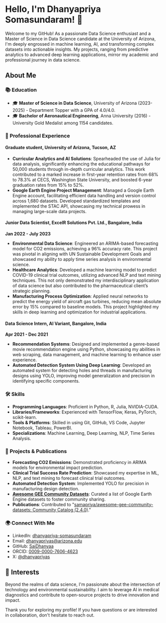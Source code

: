 # Hello, I'm Dhanyapriya Somasundaram! 👋

Welcome to my GitHub! As a passionate Data Science enthusiast and a Master of Science in Data Science candidate at the University of Arizona, I'm deeply engrossed in machine learning, AI, and transforming complex datasets into actionable insights. My projects, ranging from predictive analytics to advanced deep learning applications, mirror my academic and professional journey in data science.

## About Me
### 📚 Education
- 🎓 **Master of Science in Data Science**, University of Arizona (2023-2025) - Department Topper with a GPA of 4.0/4.0.
- 🎓 **Bachelor of Aeronautical Engineering**, Anna University (2016) - University Gold Medalist among 1154 candidates.

### 💼 Professional Experience

#### Graduate student, University of Arizona, Tucson, AZ
- **Curricular Analytics and AI Solutions**: Spearheaded the use of Julia for data analysis, significantly enhancing the educational pathways for 50,000 students through in-depth curricular analytics. This work contributed to a marked increase in first-year retention rates from 68% to 78.3% at CECS, Washington State University, and boosted 6-year graduation rates from 15% to 52%.
- **Google Earth Engine Project Management**: Managed a Google Earth Engine account, facilitating efficient data handling and version control across 1,680 datasets. Developed standardized templates and implemented the STAC API, showcasing my technical prowess in managing large-scale data projects.

#### Junior Data Scientist, ExcelR Solutions Pvt. Ltd., Bangalore, India
**Jan 2022 - July 2023**
- **Environmental Data Science**: Engineered an ARIMA-based forecasting model for CO2 emissions, achieving a 96% accuracy rate. This project was pivotal in aligning with UN Sustainable Development Goals and showcased my ability to apply time series analysis in environmental science.
- **Healthcare Analytics**: Developed a machine learning model to predict COVID-19 clinical trial outcomes, utilizing advanced NLP and text mining techniques. This not only demonstrated my interdisciplinary application of data science but also contributed to the pharmaceutical client’s strategic planning.
- **Manufacturing Process Optimization**: Applied neural networks to predict the energy yield of aircraft gas turbines, reducing mean absolute error by 15% compared to baseline models. This project highlighted my skills in deep learning and optimization for industrial applications.

#### Data Science Intern, AI Variant, Bangalore, India
**Apr 2021 - Dec 2021**
- **Recommendation Systems**: Designed and implemented a genre-based movie recommendation engine using Python, showcasing my abilities in web scraping, data management, and machine learning to enhance user experience.
- **Automated Detection System Using Deep Learning**: Developed an automated system for detecting holes and threads in manufacturing designs using YOLO, improving model generalization and precision in identifying specific components.

### 🛠 Skills
- **Programming Languages**: Proficient in Python, R, Julia, NVIDIA-CUDA.
- **Libraries/Frameworks**: Experienced with TensorFlow, Keras, PyTorch, scikit-learn.
- **Tools & Platforms**: Skilled in using Git, GitHub, VS Code, Jupyter Notebook, Tableau, PowerBI.
- **Specializations**: Machine Learning, Deep Learning, NLP, Time Series Analysis.

### 🚀 Projects & Publications
- **Forecasting CO2 Emissions**: Demonstrated proficiency in ARIMA models for environmental impact prediction.
- **Clinical Trial Success Rate Prediction**: Showcased my expertise in ML, NLP, and text mining to forecast clinical trial outcomes.
- **Automated Detection System**: Implemented YOLO for precision in manufacturing design detection.
- **[Awesome GEE Community Datasets](https://saidhanyaa.github.io/awesome-gee-community-datasets)**: Curated a list of Google Earth Engine datasets to foster community sharing.
- **Publications**: Contributed to "[samapriya/awesome-gee-community-datasets: Community Catalog (2.4.0)](https://doi.org/10.5281/zenodo.10737966)."

### 🌍 Connect With Me
- LinkedIn: [dhanyapriya-somasundaram](https://www.linkedin.com/in/dhanyapriya-somasundaram)
- Email: [dhanyapriyas@arizona.edu](mailto:dhanyapriyas@arizona.edu)
- GitHub: [SaiDhanyaa](https://github.com/SaiDhanyaa)
- ORCID: [0009-0000-7606-4623](https://orcid.org/0009-0000-7606-4623)
- X: [@dhanyapriyas](https://twitter.com/dhanyapriyas)

## 🌱 Interests
Beyond the realms of data science, I'm passionate about the intersection of technology and environmental sustainability. I aim to leverage AI in medical diagnostics and contribute to open-source projects to drive innovation and impact.

Thank you for exploring my profile! If you have questions or are interested in collaboration, don't hesitate to reach out.
